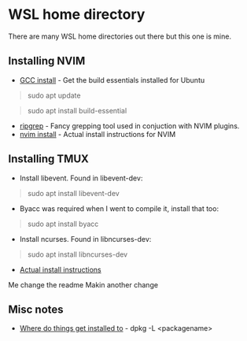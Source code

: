 # WSL home directory

There are many WSL home directories out there but this one is mine.

## Installing NVIM
- [GCC install](https://linuxize.com/post/how-to-install-gcc-on-ubuntu-20-04/) - Get the build essentials installed for Ubuntu
> sudo apt update

> sudo apt install build-essential
- [ripgrep](https://github.com/BurntSushi/ripgrep?tab=readme-ov-file#installation) - Fancy grepping tool used in conjuction with NVIM plugins.
- [nvim install](https://github.com/neovim/neovim/blob/master/INSTALL.md) - Actual install instructions for NVIM

## Installing TMUX
- Install libevent. Found in libevent-dev:
> sudo apt install libevent-dev
- Byacc was required when I went to compile it, install that too:
> sudo apt install byacc
- Install ncurses. Found in libncurses-dev:
> sudo apt install libncurses-dev
- [Actual install instructions](https://github.com/tmux/tmux/wiki/Installing)

Me change the readme
Makin another change

## Misc notes
- [Where do things get installed to](https://askubuntu.com/questions/408784/after-doing-a-sudo-apt-get-install-app-where-does-the-application-get-stored) - dpkg -L \<packagename\>

